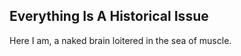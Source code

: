 Everything Is A Historical Issue
--------------------------------
Here I am, a naked brain loitered in the sea of muscle.  
